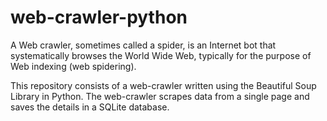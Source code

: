 # web-crawler-python
A Web crawler, sometimes called a spider, is an Internet bot that systematically browses the World Wide Web, typically for the purpose of Web indexing (web spidering).

This repository consists of a web-crawler written using the Beautiful Soup Library in Python. 
The web-crawler scrapes data from a single page and saves the details in a SQLite database.
